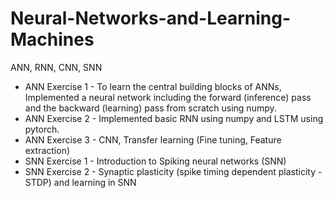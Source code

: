# Neural-Networks-and-Learning-Machines
ANN, RNN, CNN, SNN

- ANN Exercise 1 - To learn the central building blocks of ANNs, Implemented a neural network including the forward (inference) pass and the backward (learning) pass from scratch using numpy.
- ANN Exercise 2 - Implemented basic RNN using numpy and LSTM using pytorch.
- ANN Exercise 3 - CNN, Transfer learning (Fine tuning, Feature extraction)
- SNN Exercise 1 - Introduction to Spiking neural networks (SNN)
- SNN Exercise 2 - Synaptic plasticity (spike timing dependent plasticity - STDP) and learning in SNN
